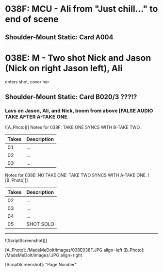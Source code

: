 # 038F: MCU - Ali from "Just chill..." to end of scene
## Shoulder-Mount Static: Card A004

# 038E: M - Two shot Nick and Jason (Nick on right Jason left), Ali
enters shot, cover her
## Shoulder-Mount Static: Card B020/3 ???!?

### Lavs on Jason, Ali, and Nick, boom from above [FALSE AUDIO TAKE AFTER A-TAKE ONE.

![A_Photo][]
Notes for 038F: TAKE ONE SYNCS WITH B-TAKE TWO.

| Takes | Description |
|:---|:----|
| 01 | ... |
| 02 | ... |
| 03 | ... |

Notes for 038E: NO TAKE ONE: TAKE TWO SYNCS WITH A-TAKE ONE.
![B_Photo][]

| Takes | Description |
|:---|:----|
| 02 | ... |
| 03 | ... |
| 04 | ... |
| 05 | SHOT SOLO |

----

![ScriptScreenshot][]


[A_Photo]:  /MadeMeDoIt/images/038E038F.JPG align=left
[B_Photo]:  /MadeMeDoIt/images/.JPG align=right

[ScriptScreenshot]: "Page Number"